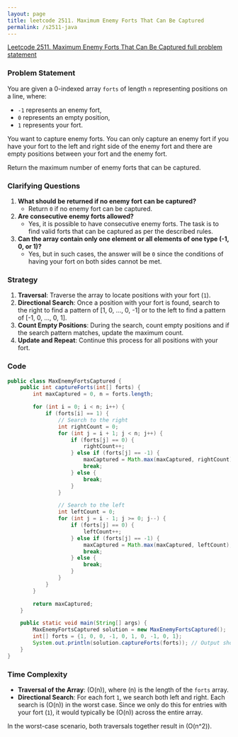 ```yaml
---
layout: page
title: leetcode 2511. Maximum Enemy Forts That Can Be Captured
permalink: /s2511-java
---
```

[Leetcode 2511. Maximum Enemy Forts That Can Be Captured full problem statement](https://algoadvance.github.io/algoadvance/l2511)
### Problem Statement

You are given a 0-indexed array `forts` of length `n` representing positions on a line, where:

- `-1` represents an enemy fort,
- `0` represents an empty position,
- `1` represents your fort.

You want to capture enemy forts. You can only capture an enemy fort if you have your fort to the left and right side of the enemy fort and there are empty positions between your fort and the enemy fort. 

Return the maximum number of enemy forts that can be captured.

### Clarifying Questions

1. **What should be returned if no enemy fort can be captured?**
   - Return `0` if no enemy fort can be captured.
2. **Are consecutive enemy forts allowed?**
   - Yes, it is possible to have consecutive enemy forts. The task is to find valid forts that can be captured as per the described rules.
3. **Can the array contain only one element or all elements of one type (-1, 0, or 1)?**
   - Yes, but in such cases, the answer will be `0` since the conditions of having your fort on both sides cannot be met.

### Strategy

1. **Traversal**: Traverse the array to locate positions with your fort (`1`).
2. **Directional Search**: Once a position with your fort is found, search to the right to find a pattern of [1, 0, ..., 0, -1] or to the left to find a pattern of [-1, 0, ..., 0, 1]. 
3. **Count Empty Positions**: During the search, count empty positions and if the search pattern matches, update the maximum count.
4. **Update and Repeat**: Continue this process for all positions with your fort.

### Code

```java
public class MaxEnemyFortsCaptured {
    public int captureForts(int[] forts) {
        int maxCaptured = 0, n = forts.length;

        for (int i = 0; i < n; i++) {
            if (forts[i] == 1) {
                // Search to the right
                int rightCount = 0;
                for (int j = i + 1; j < n; j++) {
                    if (forts[j] == 0) {
                        rightCount++;
                    } else if (forts[j] == -1) {
                        maxCaptured = Math.max(maxCaptured, rightCount);
                        break;
                    } else {
                        break;
                    }
                }

                // Search to the left
                int leftCount = 0;
                for (int j = i - 1; j >= 0; j--) {
                    if (forts[j] == 0) {
                        leftCount++;
                    } else if (forts[j] == -1) {
                        maxCaptured = Math.max(maxCaptured, leftCount);
                        break;
                    } else {
                        break;
                    }
                }
            }
        }

        return maxCaptured;
    }

    public static void main(String[] args) {
        MaxEnemyFortsCaptured solution = new MaxEnemyFortsCaptured();
        int[] forts = {1, 0, 0, -1, 0, 1, 0, -1, 0, 1};
        System.out.println(solution.captureForts(forts)); // Output should be the maximum number of enemy forts that can be captured
    }
}
```

### Time Complexity

- **Traversal of the Array**: \(O(n)\), where \(n\) is the length of the `forts` array.
- **Directional Search**: For each fort `1`, we search both left and right. Each search is \(O(n)\) in the worst case. Since we only do this for entries with your fort (`1`), it would typically be \(O(n)\) across the entire array.

In the worst-case scenario, both traversals together result in \(O(n^2)\).